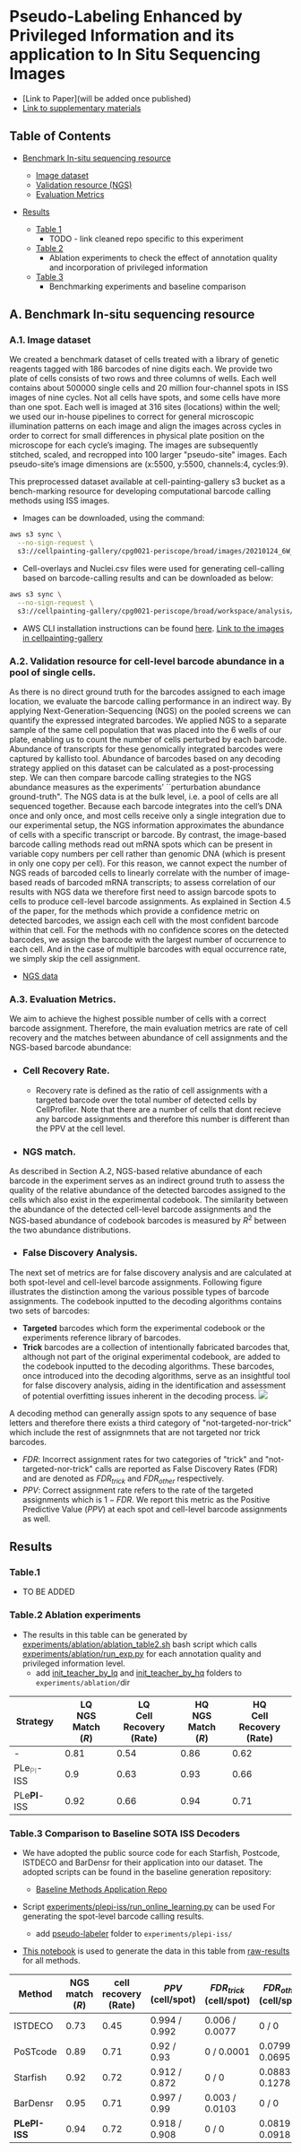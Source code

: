 # Pseudo-Labeling Enhanced by Privileged Information and its application to In Situ Sequencing Images


 - [Link to Paper](will be added once published)
 - [Link to supplementary materials](https://github.com/carpenter-singh-lab/2023_Haghighi_IJCAI/blob/main/documentation/Haghighi_PLePI_ISS_IJCAI23_Supplementary_Materials.pdf)
 
 
 ## Table of Contents

- [Benchmark In-situ sequencing resource](#toc-dataset)
  - [Image dataset](#toc-imgs)
  - [Validation resource (NGS)](#toc-ngs-resource)
  - [Evaluation Metrics](#toc-eval-metrics)

  
- [Results](#toc-results)
  - [Table 1](#toc-t1)
    - TODO - link cleaned repo specific to this experiment 
  - [Table 2](#toc-t2)
    - Ablation experiments to check the effect of annotation quality and incorporation of privileged information
  - [Table 3](#toc-t3)
    - Benchmarking experiments and baseline comparison



## <a id="toc-dataset"></a>A. Benchmark In-situ sequencing resource
### <a id="toc-imgs"></a> A.1. Image dataset

We created a benchmark dataset of cells treated with a library of genetic reagents tagged with 186 barcodes of nine digits each. We provide two plate of cells consists of two rows and three columns of wells. Each well contains about 500000 single cells and 20 million four-channel spots in ISS images of nine cycles. Not all cells have spots, and some cells have more than one spot. Each well is imaged at 316 sites (locations) within the well; we used our in-house pipelines to correct for general microscopic illumination patterns on each image and align the images across cycles in order to correct for small differences in physical plate position on the microscope for each cycle’s imaging. The images are subsequently stitched, scaled, and recropped into 100 larger "pseudo-site" images. Each pseudo-site’s image dimensions are (x:5500, y:5500, channels:4, cycles:9). 

This preprocessed dataset available at cell-painting-gallery s3 bucket as a bench-marking resource for developing computational barcode calling methods using ISS images.

- Images can be downloaded, using the command:

```bash
aws s3 sync \
  --no-sign-request \
  s3://cellpainting-gallery/cpg0021-periscope/broad/images/20210124_6W_CP228/images_aligned_cropped .
```

- Cell-overlays and Nuclei.csv files were used for generating cell-calling based on barcode-calling results and can be downloaded as below:

```bash
aws s3 sync \
  --no-sign-request \
  s3://cellpainting-gallery/cpg0021-periscope/broad/workspace/analysis/20210124_6W_CP228 .
```

- AWS CLI installation instructions can be found [here](https://docs.aws.amazon.com/cli/latest/userguide/getting-started-install.html). [Link to the images in cellpainting-gallery](https://cellpainting-gallery.s3.amazonaws.com/cpg0021-periscope/broad/images/20210124_6W_CP228/images_aligned_cropped)
<!-- - [Link to the cell-overlays in cellpainting-gallery](https://cellpainting-gallery.s3.amazonaws.com/cpg0021-periscope/broad/workspace/analysis/20210124_6W_CP228)

https://github.com/broadinstitute/cellpainting-gallery#available-datasets -->


### <a id="toc-ngs-resource"></a>A.2. Validation resource for cell-level barcode abundance in a pool of single cells.
As there is no direct ground truth for the barcodes assigned to each image location, we evaluate the barcode calling performance in an indirect way. By applying Next-Generation-Sequencing (NGS) on the pooled screens we can quantify the expressed integrated barcodes. We applied NGS to a separate sample of the same cell population that was placed into the 6 wells of our plate, enabling us to count the number of cells perturbed by each barcode. Abundance of transcripts for these genomically integrated barcodes were captured by kallisto tool. Abundance of barcodes based on any decoding strategy applied on this dataset can be calculated as a post-processing step. We can then compare barcode calling strategies to the NGS abundance measures as the experiments’ ``perturbation abundance ground-truth".
The NGS data is at the bulk level, i.e. a pool of cells are all sequenced together. Because each barcode integrates into the cell’s DNA once and only once, and most cells receive only a single integration due to our experimental setup, the NGS information approximates the abundance of cells with a specific transcript or barcode. By contrast, the image-based barcode calling methods read out mRNA spots which can be present in variable copy numbers per cell rather than genomic DNA (which is present in only one copy per cell). For this reason, we cannot expect the number of NGS reads of barcoded cells to linearly correlate with the number of image-based reads of barcoded mRNA transcripts; to assess correlation of our results with NGS data we therefore first need to assign barcode spots to cells to produce cell-level barcode assignments. 
As explained in Section 4.5 of the paper, for the methods which provide a confidence metric on detected barcodes, we assign each cell with the most confident barcode within that cell. For the methods with no confidence scores on the detected barcodes, we assign the barcode with the largest number of occurrence to each cell. And in the case of multiple barcodes with equal occurrence rate, we simply skip the cell assignment.
- [NGS data](https://github.com/carpenter-singh-lab/2023_Haghighi_IJCAI/blob/main/resource/CP228_NGS_Reads_And_Library_Mapped.csv)


### <a id="toc-eval-metrics"></a>A.3. Evaluation Metrics.
We aim to achieve the highest possible number of cells with a correct barcode assignment. Therefore, the main evaluation metrics are rate of cell recovery and the matches between abundance of cell assignments and the NGS-based barcode abundance:

- ### Cell Recovery Rate. 
  - Recovery rate is defined as the ratio of cell assignments with a targeted barcode over the total number of detected cells by CellProfiler. Note that there are a number of cells that dont recieve any barcode assignments and therefore this number is different than the PPV at the cell level.

- ### NGS match. 
As described in Section A.2, NGS-based relative abundance of each barcode in the experiment serves as an indirect ground truth to assess the quality of the relative abundance of the detected barcodes assigned to the cells which also exist in the experimental codebook. The similarity between the abundance of the detected cell-level barcode assignments and the NGS-based abundance of codebook barcodes is measured by $R^2$ between the two abundance distributions.

- ### False Discovery Analysis. 
The next set of metrics are for false discovery analysis and are calculated at both spot-level and cell-level barcode assignments. Following figure illustrates the distinction among the various possible types of barcode assignments. The codebook inputted to the decoding algorithms contains two sets of barcodes:
- **Targeted** barcodes which form the experimental codebook or the experiments reference library of barcodes.
- **Trick** barcodes are a collection of intentionally fabricated barcodes that, although not part of the original experimental codebook, are added to the codebook inputted to the decoding algorithms. These barcodes, once introduced into the decoding algorithms, serve as an insightful tool for false discovery analysis, aiding in the identification and assessment of potential overfitting issues inherent in the decoding process.
![](./documentation/images/codebooks2.png)

A decoding method can generally assign spots to any sequence of base letters and therefore there exists a third category of "not-targeted-nor-trick" which include the rest of assignmnets that are not targeted nor trick barcodes.

- $FDR$: Incorrect assignment rates for two categories of "trick" and "not-targeted-nor-trick" calls are reported as False Discovery Rates (FDR) and are denoted as $FDR_{trick}$ and $FDR_{other}$ respectively.
- $PPV$: Correct assignment rate refers to the rate of the targeted assignments which is $1-FDR$. We report this metric as the Positive Predictive Value ($PPV$) at each spot and cell-level barcode assignments as well.

    

## <a id="toc-results"></a>Results
### <a id="toc-t1"></a>Table.1
- TO BE ADDED
### <a id="toc-t2"></a>Table.2 Ablation experiments
- The results in this table can be generated by [experiments/ablation/ablation_table2.sh](https://github.com/carpenter-singh-lab/2023_Haghighi_IJCAI/blob/main/experiments/ablation/ablation_table2.sh) bash script which calls [experiments/ablation/run_exp.py](https://github.com/carpenter-singh-lab/2023_Haghighi_IJCAI/blob/main/experiments/ablation/run_exp.py) for each annotation quality and privileged information level.
   - add [init_teacher_by_lq](https://drive.google.com/drive/folders/1Rgv7l643mAiOFLH2cNFKteWFdQGA-voo?usp=share_link) and [init_teacher_by_hq](https://drive.google.com/drive/folders/11QsZJM0dG3cdqb5h6oi1s9p06LOn1805?usp=share_link) folders to `experiments/ablation/`dir

| Strategy | LQ <br> NGS Match <br> ($R$) | LQ <br> Cell Recovery <br> (Rate) | HQ <br> NGS Match <br> ($R$) | HQ <br> Cell Recovery <br> (Rate) |
| --- | --- | --- | --- | --- |
| - | 0.81 | 0.54 | 0.86 | 0.62 |
| PLe<sub><span style="color:gray">PI</span></sub>-ISS | 0.9 | 0.63 | 0.93 | 0.66 |
| PLe**PI**-ISS | 0.92 | 0.66 | 0.94 | 0.71 |


### <a id="toc-t3"></a>Table.3 Comparison to Baseline SOTA ISS Decoders
- We have adopted the public source code for each Starfish, Postcode, ISTDECO and BarDensr for their application into our dataset. The adopted scripts can be found in the baseline generation repository:
   - [Baseline Methods Application Repo](https://github.com/broadinstitute/Barcode_Benchmark_Periscope)

- Script [experiments/plepi-iss/run_online_learning.py](https://github.com/carpenter-singh-lab/2023_Haghighi_IJCAI/blob/main/experiments/plepi-iss/run_online_learning.py) can be used For generating the spot-level barcode calling results.
  - add [pseudo-labeler](https://drive.google.com/drive/u/2/folders/1IEVl3-xCrfiY8K_i21mtVqIfIqMczFbJ) folder to `experiments/plepi-iss/` 
- [This notebook](https://github.com/carpenter-singh-lab/2023_Haghighi_IJCAI/blob/main/experiments/benhcmarking_spot_to_cell_level_calls.ipynb) is used to generate the data in this table from [raw-results](https://github.com/carpenter-singh-lab/2023_Haghighi_IJCAI/tree/main/results/benchmark_results) for all methods.

| Method       | NGS match <br> ($R$) | cell recovery <br> (Rate) | $PPV$     <br> (cell/spot)    | $FDR_{trick}$ <br> (cell/spot)| $FDR_{other}$ <br> (cell/spot)|
|--------------|-----------|---------------|--------------|---------------|---------------|
| ISTDECO      | 0.73      | 0.45          | 0.994 / 0.992| 0.006 / 0.0077| 0 / 0         |
| PoSTcode     | 0.89      | 0.71          | 0.92 / 0.93  | 0 / 0.0001    | 0.0799 / 0.0695|
| Starfish     | 0.92      | 0.72          | 0.912 / 0.872| 0 / 0         | 0.0883 / 0.1278|
| BarDensr     | 0.95      | 0.71          | 0.997 / 0.99 | 0.003 / 0.0103| 0 / 0         |
| **PLePI-ISS** | 0.94      | 0.72          | 0.918 / 0.908| 0 / 0         | 0.0819 / 0.0918|


 


